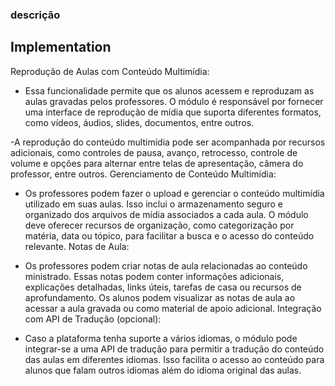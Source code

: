 ### descrição

## Implementation

Reprodução de Aulas com Conteúdo Multimídia:

- Essa funcionalidade permite que os alunos acessem e reproduzam as aulas gravadas pelos professores. O módulo é responsável por fornecer uma interface de reprodução de mídia que suporta diferentes formatos, como vídeos, áudios, slides, documentos, entre outros.

-A reprodução do conteúdo multimídia pode ser acompanhada por recursos adicionais, como controles de pausa, avanço, retrocesso, controle de volume e opções para alternar entre telas de apresentação, câmera do professor, entre outros.
Gerenciamento de Conteúdo Multimídia:

- Os professores podem fazer o upload e gerenciar o conteúdo multimídia utilizado em suas aulas. Isso inclui o armazenamento seguro e organizado dos arquivos de mídia associados a cada aula.
O módulo deve oferecer recursos de organização, como categorização por matéria, data ou tópico, para facilitar a busca e o acesso do conteúdo relevante.
Notas de Aula:

- Os professores podem criar notas de aula relacionadas ao conteúdo ministrado. Essas notas podem conter informações adicionais, explicações detalhadas, links úteis, tarefas de casa ou recursos de aprofundamento.
Os alunos podem visualizar as notas de aula ao acessar a aula gravada ou como material de apoio adicional.
Integração com API de Tradução (opcional):

- Caso a plataforma tenha suporte a vários idiomas, o módulo pode integrar-se a uma API de tradução para permitir a tradução do conteúdo das aulas em diferentes idiomas.
Isso facilita o acesso ao conteúdo para alunos que falam outros idiomas além do idioma original das aulas.
